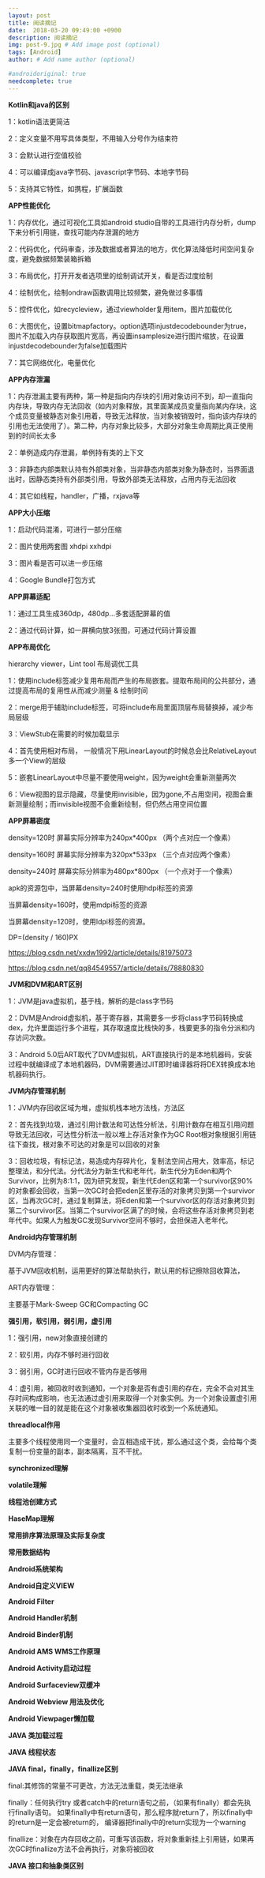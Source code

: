 ```yaml
---
layout: post
title: 阅读摘记
date:  2018-03-20 09:49:00 +0900
description: 阅读摘记
img: post-9.jpg # Add image post (optional)
tags: [Android]
author: # Add name author (optional)

#androidoriginal: true
needcomplete: true
---
```

**Kotlin和java的区别**

1：kotlin语法更简洁

2：定义变量不用写具体类型，不用输入分号作为结束符

3：会默认进行空值校验

4：可以编译成java字节码、javascript字节码、本地字节码

5：支持其它特性，如携程，扩展函数

**APP性能优化**

1：内存优化，通过可视化工具如android studio自带的工具进行内存分析，dump下来分析引用链，查找可能内存泄漏的地方

2：代码优化，代码审查，涉及数据或者算法的地方，优化算法降低时间空间复杂度，避免数据频繁装箱拆箱

3：布局优化，打开开发者选项里的绘制调试开关，看是否过度绘制

4：绘制优化，绘制ondraw函数调用比较频繁，避免做过多事情

5：控件优化，如recycleview，通过viewholder复用item，图片加载优化

6：大图优化，设置bitmapfactory。option选项injustdecodebounder为true，图片不加载入内存获取图片宽高，再设置insamplesize进行图片缩放，在设置injustdecodebounder为false加载图片

7：其它网络优化，电量优化

**APP内存泄漏**

1：内存泄漏主要有两种，第一种是指向内存块的引用对象访问不到，却一直指向内存块，导致内存无法回收（如内对象释放，其里面某成员变量指向某内存块，这个成员变量被静态对象引用着，导致无法释放，当对象被销毁时，指向该内存块的引用也无法使用了）。第二种，内存对象比较多，大部分对象生命周期比真正使用到的时间长太多

2：单例造成内存泄漏，单例持有类的上下文

3：非静态内部类默认持有外部类对象，当非静态内部类对象为静态时，当界面退出时，因静态类持有外部类引用，导致外部类无法释放，占用内存无法回收

4：其它如线程，handler，广播，rxjava等

**APP大小压缩**

1：启动代码混淆，可进行一部分压缩

2：图片使用两套图 xhdpi xxhdpi

3：图片看是否可以进一步压缩

4：Google Bundle打包方式

**APP屏幕适配**

1：通过工具生成360dp，480dp...多套适配屏幕的值

2：通过代码计算，如一屏横向放3张图，可通过代码计算设置

**APP布局优化**

hierarchy viewer，Lint tool 布局调优工具

1：使用include标签减少复用布局而产生的布局嵌套。提取布局间的公共部分，通过提高布局的复用性从而减少测量 & 绘制时间

2：merge用于辅助include标签，可将include布局里面顶层布局替换掉，减少布局层级

3：ViewStub在需要的时候加载显示

4：首先使用相对布局， 一般情况下用LinearLayout的时候总会比RelativeLayout多一个View的层级

5：嵌套LinearLayout中尽量不要使用weight，因为weight会重新测量两次

6：View视图的显示隐藏，尽量使用invisible，因为gone,不占用空间，视图会重新测量绘制；而invisible视图不会重新绘制，但仍然占用空间位置

**APP屏幕密度**

density=120时 屏幕实际分辨率为240px*400px （两个点对应一个像素）

density=160时 屏幕实际分辨率为320px*533px （三个点对应两个像素）

density=240时 屏幕实际分辨率为480px*800px （一个点对于一个像素）

apk的资源包中，当屏幕density=240时使用hdpi标签的资源

当屏幕density=160时，使用mdpi标签的资源

当屏幕density=120时，使用ldpi标签的资源。

DP=(density / 160)PX

https://blog.csdn.net/xxdw1992/article/details/81975073

https://blog.csdn.net/qq84549557/article/details/78880830


**JVM和DVM和ART区别**

1：JVM是java虚拟机，基于栈，解析的是class字节码

2：DVM是Android虚拟机，基于寄存器，其需要多一步将class字节码转换成dex，允许里面运行多个进程，其存取速度比栈快的多，栈要更多的指令分派和内存访问次数。

3：Android 5.0后ART取代了DVM虚拟机，ART直接执行的是本地机器码，安装过程中就编译成了本地机器码，DVM需要通过JIT即时编译器将将DEX转换成本地机器码执行。


**JVM内存管理机制**

1：JVM内存回收区域为堆，虚拟机栈本地方法栈，方法区

2：首先找到垃圾，通过引用计数法和可达性分析法，引用计数存在相互引用问题导致无法回收，可达性分析法一般以堆上存活对象作为GC Root根对象根据引用链往下查找，根对象不可达的对象是可以回收的对象

3：回收垃圾，有标记法，易造成内存碎片化，复制法空间占用大，效率高，标记整理法，和分代法。分代法分为新生代和老年代，新生代分为Eden和两个Survivor，比例为8:1:1，因为研究发现，新生代Eden区和第一个survivor区90%的对象都会回收，当第一次GC时会把eden区里存活的对象拷贝到第一个survivor区，当再次GC时，通过复制算法，将Eden和第一个survivor区的存活对象拷贝到第二个survivor区。当第二个survivor区满了的时候，会将这些存活对象拷贝到老年代中。如果人为触发GC发现Survivor空间不够时，会担保进入老年代。

**Android内存管理机制**

DVM内存管理：

基于JVM回收机制，运用更好的算法帮助执行，默认用的标记擦除回收算法，

ART内存管理：

主要基于Mark-Sweep GC和Compacting GC


**强引用，软引用，弱引用，虚引用**

1：强引用，new对象直接创建的

2：软引用，内存不够时进行回收

3：弱引用，GC时进行回收不管内存是否够用

4：虚引用，被回收时收到通知，一个对象是否有虚引用的存在，完全不会对其生存时间构成影响，也无法通过虚引用来取得一个对象实例。为一个对象设置虚引用关联的唯一目的就是能在这个对象被收集器回收时收到一个系统通知。

**threadlocal作用**

主要多个线程使用同一个变量时，会互相造成干扰，那么通过这个类，会给每个类复制一份变量的副本，副本隔离，互不干扰。

**synchronized理解**

**volatile理解**

**线程池创建方式**

**HaseMap理解**

**常用排序算法原理及实际复杂度**

**常用数据结构**

**Android系统架构**

**Android自定义VIEW**

**Android Filter**

**Android Handler机制**

**Android Binder机制**

**Android AMS WMS工作原理**

**Android Activity启动过程**

**Android Surfaceview双缓冲**

**Android Webview 用法及优化**

**Android Viewpager懒加载**

**JAVA 类加载过程**

**JAVA 线程状态**

**JAVA final，finally，finallize区别**

final:其修饰的常量不可更改，方法无法重载，类无法继承

finally：任何执行try 或者catch中的return语句之前，（如果有finally）都会先执行finally语句。
如果finally中有return语句，那么程序就return了，所以finally中的return是一定会被return的，
编译器把finally中的return实现为一个warning

finallize：对象在内存回收之前，可重写该函数，将对象重新挂上引用链，如果再次GC时finallize方法不会再执行，对象将被回收

**JAVA 接口和抽象类区别**
